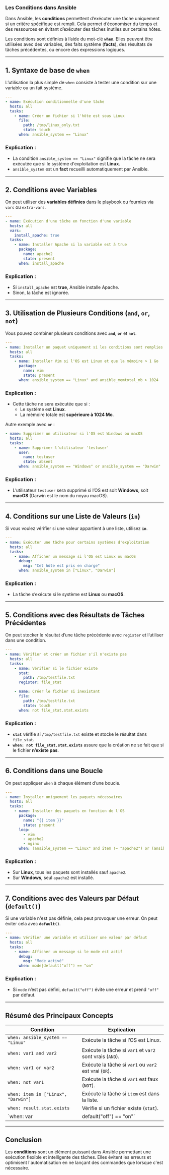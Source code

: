 ### **Les Conditions dans Ansible**

Dans Ansible, les **conditions** permettent d’exécuter une tâche uniquement si un critère spécifique est rempli. Cela permet d’économiser du temps et des ressources en évitant d’exécuter des tâches inutiles sur certains hôtes.

Les conditions sont définies à l’aide du mot-clé **`when`**. Elles peuvent être utilisées avec des variables, des faits système (**facts**), des résultats de tâches précédentes, ou encore des expressions logiques.

---

## **1. Syntaxe de base de `when`**

L’utilisation la plus simple de `when` consiste à tester une condition sur une variable ou un fait système.

```yaml
---
- name: Exécution conditionnelle d'une tâche
  hosts: all
  tasks:
    - name: Créer un fichier si l'hôte est sous Linux
      file:
        path: /tmp/linux_only.txt
        state: touch
      when: ansible_system == "Linux"
```

### **Explication** :
- La condition `ansible_system == "Linux"` signifie que la tâche ne sera exécutée que si le système d'exploitation est **Linux**.
- `ansible_system` est un **fact** recueilli automatiquement par Ansible.

---

## **2. Conditions avec Variables**

On peut utiliser des **variables définies** dans le playbook ou fournies via `vars` ou `extra-vars`.

```yaml
---
- name: Exécution d'une tâche en fonction d'une variable
  hosts: all
  vars:
    install_apache: true
  tasks:
    - name: Installer Apache si la variable est à true
      package:
        name: apache2
        state: present
      when: install_apache
```

### **Explication** :
- Si `install_apache` est **true**, Ansible installe Apache.
- Sinon, la tâche est ignorée.

---

## **3. Utilisation de Plusieurs Conditions (`and`, `or`, `not`)**

Vous pouvez combiner plusieurs conditions avec **`and`**, **`or`** et **`not`**.

```yaml
---
- name: Installer un paquet uniquement si les conditions sont remplies
  hosts: all
  tasks:
    - name: Installer Vim si l'OS est Linux et que la mémoire > 1 Go
      package:
        name: vim
        state: present
      when: ansible_system == "Linux" and ansible_memtotal_mb > 1024
```

### **Explication** :
- Cette tâche ne sera exécutée que si :
  - Le système est **Linux**.
  - La mémoire totale est **supérieure à 1024 Mo**.

Autre exemple avec **`or`** :

```yaml
- name: Supprimer un utilisateur si l'OS est Windows ou macOS
  hosts: all
  tasks:
    - name: Supprimer l’utilisateur 'testuser'
      user:
        name: testuser
        state: absent
      when: ansible_system == "Windows" or ansible_system == "Darwin"
```

### **Explication** :
- L’utilisateur `testuser` sera supprimé si l’OS est soit **Windows**, soit **macOS** (Darwin est le nom du noyau macOS).

---

## **4. Conditions sur une Liste de Valeurs (`in`)**

Si vous voulez vérifier si une valeur appartient à une liste, utilisez **`in`**.

```yaml
---
- name: Exécuter une tâche pour certains systèmes d'exploitation
  hosts: all
  tasks:
    - name: Afficher un message si l'OS est Linux ou macOS
      debug:
        msg: "Cet hôte est pris en charge"
      when: ansible_system in ["Linux", "Darwin"]
```

### **Explication** :
- La tâche s’exécute si le système est **Linux** ou **macOS**.

---

## **5. Conditions avec des Résultats de Tâches Précédentes**

On peut stocker le résultat d’une tâche précédente avec `register` et l’utiliser dans une condition.

```yaml
---
- name: Vérifier et créer un fichier s'il n'existe pas
  hosts: all
  tasks:
    - name: Vérifier si le fichier existe
      stat:
        path: /tmp/testfile.txt
      register: file_stat

    - name: Créer le fichier si inexistant
      file:
        path: /tmp/testfile.txt
        state: touch
      when: not file_stat.stat.exists
```

### **Explication** :
- **`stat`** vérifie si `/tmp/testfile.txt` existe et stocke le résultat dans `file_stat`.
- **`when: not file_stat.stat.exists`** assure que la création ne se fait que si le fichier **n’existe pas**.

---

## **6. Conditions dans une Boucle**

On peut appliquer `when` à chaque élément d’une boucle.

```yaml
---
- name: Installer uniquement les paquets nécessaires
  hosts: all
  tasks:
    - name: Installer des paquets en fonction de l'OS
      package:
        name: "{{ item }}"
        state: present
      loop:
        - vim
        - apache2
        - nginx
      when: (ansible_system == "Linux" and item != "apache2") or (ansible_system == "Windows" and item == "apache2")
```

### **Explication** :
- Sur **Linux**, tous les paquets sont installés sauf `apache2`.
- Sur **Windows**, seul `apache2` est installé.

---

## **7. Conditions avec des Valeurs par Défaut (`default()`)**

Si une variable n'est pas définie, cela peut provoquer une erreur. On peut éviter cela avec **`default()`**.

```yaml
---
- name: Vérifier une variable et utiliser une valeur par défaut
  hosts: all
  tasks:
    - name: Afficher un message si le mode est actif
      debug:
        msg: "Mode activé"
      when: mode|default("off") == "on"
```

### **Explication** :
- Si `mode` n’est pas défini, `default("off")` évite une erreur et prend `"off"` par défaut.

---

## **Résumé des Principaux Concepts**
| Condition | Explication |
|-----------|------------|
| `when: ansible_system == "Linux"` | Exécute la tâche si l’OS est Linux. |
| `when: var1 and var2` | Exécute la tâche si `var1` et `var2` sont vrais (`AND`). |
| `when: var1 or var2` | Exécute la tâche si `var1` ou `var2` est vrai (`OR`). |
| `when: not var1` | Exécute la tâche si `var1` est faux (`NOT`). |
| `when: item in ["Linux", "Darwin"]` | Exécute la tâche si `item` est dans la liste. |
| `when: result.stat.exists` | Vérifie si un fichier existe (`stat`). |
| `when: var | default("off") == "on"` | Définit une valeur par défaut pour `var`. |

---

## **Conclusion**
Les **conditions** sont un élément puissant dans Ansible permettant une exécution flexible et intelligente des tâches. Elles évitent les erreurs et optimisent l'automatisation en ne lançant des commandes que lorsque c'est nécessaire.
